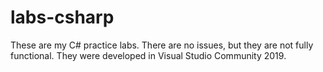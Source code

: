 # labs-csharp

These are my C# practice labs. There are no issues, but they are not fully functional. They were developed in Visual Studio Community 2019.
